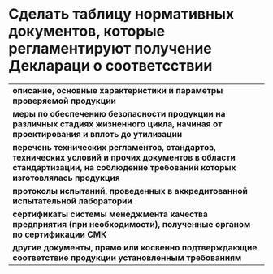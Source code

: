 # Сделать таблицу нормативных документов, которые регламентируют получение Деклараци о соответсствии
<table>
    </tr>
    <tr>
        <td rowspan="1"><b>описание, основные характеристики и параметры проверяемой продукции</b></td>
        </td>
    </tr>
    <tr>
        <td rowspan="1"><b>меры по обеспечению безопасности продукции на различных стадиях жизненного цикла, начиная от проектирования и вплоть до утилизации</b></td>
        </td>
    </tr>
        <td rowspan="1"><b>перечень технических регламентов, стандартов, технических условий и прочих документов в области стандартизации, на соблюдение требований которых изготовлялась продукция<b></b></td>
        </td>
    <tr>
        <td rowspan="1"><b>протоколы испытаний, проведенных в аккредитованной испытательной лаборатории<b></b></td>
        </td>
    </tr>
    <tr>
        <td rowspan="1"><b>сертификаты системы менеджмента качества предприятия (при необходимости), полученные органом по сертификации СМК</b></td>
        </td>
    </tr>
    <tr>
        <td rowspan="1"><b>другие документы, прямо или косвенно подтверждающие соответствие продукции установленным требованиям</b></td>
        </td>
     </tr>
</table>
        

